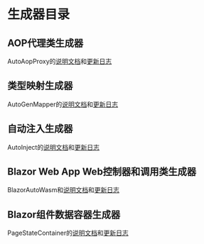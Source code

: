 # 生成器目录

## AOP代理类生成器

AutoAopProxy的[说明文档](./src/AutoAopProxyGenerator/readme.md)和[更新日志](./doc/AopProxy版本日志.md)

## 类型映射生成器

AutoGenMapper的[说明文档](./src/AutoGenMapperGenerator/readme.md)和[更新日志](./doc/GenMapper版本日志.md)

## 自动注入生成器

AutoInject的[说明文档](./src/AutoInjectGenerator/readme.md)和[更新日志](./doc/AutoInject版本日志.md)

## Blazor Web App Web控制器和调用类生成器

BlazorAutoWasm和[说明文档](./src/AutoWasmApiGenerator/readme.md)和[更新日志](./doc/AutoWasm版本日志.md)

## Blazor组件数据容器生成器

PageStateContainer的[说明文档](./src/AutoPageStateContainerGenerator/readme.md)和[更新日志](./doc/AutoPageState版本日志.md)


